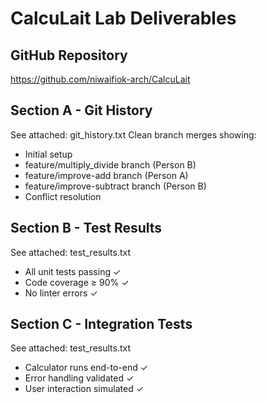 ﻿# CalcuLait Lab Deliverables

## GitHub Repository
https://github.com/niwaifiok-arch/CalcuLait

## Section A - Git History
See attached: git_history.txt
Clean branch merges showing:
- Initial setup
- feature/multiply_divide branch (Person B)
- feature/improve-add branch (Person A)
- feature/improve-subtract branch (Person B)
- Conflict resolution

## Section B - Test Results
See attached: test_results.txt
- All unit tests passing ✓
- Code coverage ≥ 90% ✓
- No linter errors ✓

## Section C - Integration Tests
See attached: test_results.txt
- Calculator runs end-to-end ✓
- Error handling validated ✓
- User interaction simulated ✓


